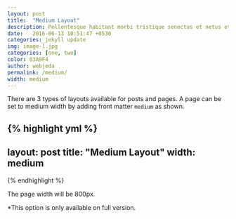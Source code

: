 ```yaml
---
layout: post
title:  "Medium Layout"
description: Pellentesque habitant morbi tristique senectus et netus et malesuada fames ac turpis egestas. Duis vehicula tincidunt lacus nec fringilla. Morbi molestie fringilla laoreet. Vestibulum venenatis ante in imperdiet venenatis. 
date:   2016-06-13 10:51:47 +0530
categories: jekyll update
img: image-l.jpg
categories: [one, two]
color: 03A9F4
author: webjeda
permalink: /medium/
width: medium
---
```

There are 3 types of layouts available for posts and pages. A page can be set to medium width by adding front matter ``medium`` as shown.

{% highlight yml %}
---
layout: post
title:  "Medium Layout"
width: medium
---
{% endhighlight %}

The page width will be 800px.

*This option is only available on full version.